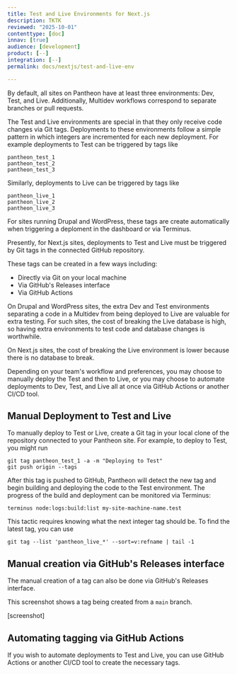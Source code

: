 ```yaml
---
title: Test and Live Environments for Next.js
description: TKTK
reviewed: "2025-10-01"
contenttype: [doc]
innav: [true]
audience: [development]
product: [--]
integration: [--]
permalink: docs/nextjs/test-and-live-env

---
```


<Partial file="nextjs-pre-ga.md" />

By default, all sites on Pantheon have at least three environments: Dev, Test, and Live. Additionally, Multidev workflows correspond to separate branches or pull requests.

The Test and Live environments are special in that they only receive code changes via Git tags.
Deployments to these environments follow a simple pattern in which integers are incremented for each new deployment. For example deployments to Test can be triggered by tags like

```bash{promptUser: user}
pantheon_test_1
pantheon_test_2
pantheon_test_3
```

Similarly, deployments to Live can be triggered by tags like

```bash{promptUser: user}
pantheon_live_1
pantheon_live_2
pantheon_live_3
```

For sites running Drupal and WordPress, these tags are create automatically when triggering a deploment in the dashboard or via Terminus.

Presently, for Next.js sites, deployments to Test and Live must be triggered by  Git tags in the connected GitHub repository.

These tags can be created in a few ways including:

* Directly via Git on your local machine
* Via GitHub's Releases interface
* Via GitHub Actions

On Drupal and WordPress sites, the extra Dev and Test environments separating a code in a Multidev from being deployed to Live are valuable for extra testing.
For such sites, the cost of breaking the Live database is high, so having extra environments to test code and database changes is worthwhile.

On Next.js sites, the cost of breaking the Live environment is lower because there is no database to break.

Depending on your team's workflow and preferences, you may choose to manually deploy the Test and then to Live, or you may choose to automate deployments to Dev, Test, and Live all at once via GitHub Actions or another CI/CD tool.

## Manual Deployment to Test and Live

To manually deploy to Test or Live, create a Git tag in your local clone of the repository connected to your Pantheon site.
For example, to deploy to Test, you might run

```bash{promptUser: user}
git tag pantheon_test_1 -a -m "Deploying to Test"
git push origin --tags
```

After this tag is pushed to GitHub, Pantheon will detect the new tag and begin building and deploying the code to the Test environment.
The progress of the build and deployment can be monitored via Terminus:

```bash{promptUser: user}
terminus node:logs:build:list my-site-machine-name.test
```

This tactic requires knowing what the next integer tag should be.
To find the latest tag, you can use

```bash{promptUser: user}
git tag --list 'pantheon_live_*' --sort=v:refname | tail -1
```

## Manual creation via GitHub's Releases interface

The manual creation of a tag can also be done via GitHub's Releases interface.

This screenshot shows a tag being created from a `main` branch.

[screenshot]

## Automating tagging via GitHub Actions

If you wish to automate deployments to Test and Live, you can use GitHub Actions or another CI/CD tool to create the necessary tags.



